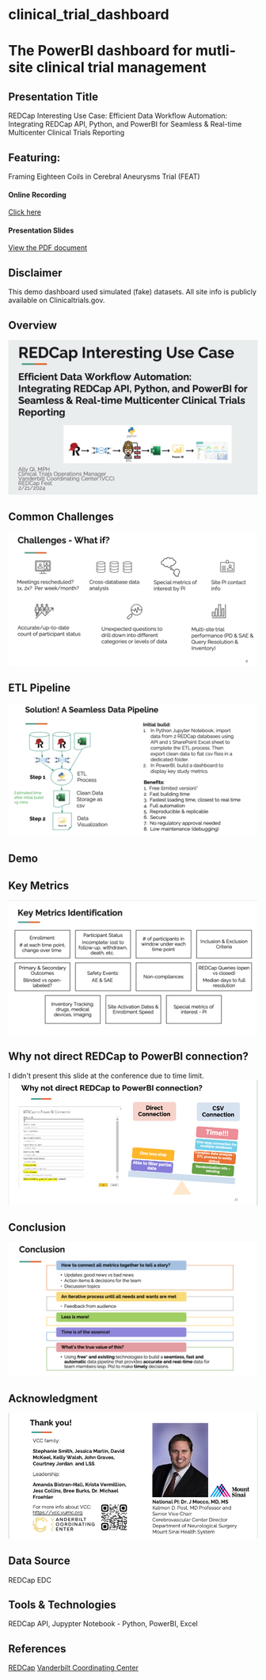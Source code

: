 # clinical_trial_dashboard


# The PowerBI dashboard for mutli-site clinical trial management

## Presentation Title 
REDCap Interesting Use Case: Efficient Data Workflow Automation: Integrating REDCap API, Python, and PowerBI for Seamless & Real-time Multicenter Clinical Trials Reporting

## Featuring:
Framing Eighteen Coils in Cerebral Aneurysms Trial (FEAT)


#### Online Recording
[Click here](https://redcap.vumc.org/surveys/?__report=DTT7NHH8XYAFNTPL)

#### Presentation Slides
[View the PDF document](REDCapFest_AllyQi_2.17.2024.pdf)

## Disclaimer
This demo dashboard used simulated (fake) datasets. All site info is publicly available on Clinicaltrials.gov.

## Overview
![](intro1.png)

## Common Challenges
![](challenges2.png)

## ETL Pipeline
![](ETL3.png)

## Demo


## Key Metrics
![](keymetrics4.png)

## Why not direct REDCap to PowerBI connection? 
I didn't present this slide at the conference due to time limit. 
![](directconn6.png)

## Conclusion
![](conclusion5.png)

## Acknowledgment
![](credits7.png)

## Data Source
REDCap EDC

## Tools & Technologies
REDCap API, Jupypter Notebook - Python, PowerBI, Excel

## References
[REDCap](https://projectredcap.org/)
[Vanderbilt Coordinating Center](https://vcc.vumc.org/)